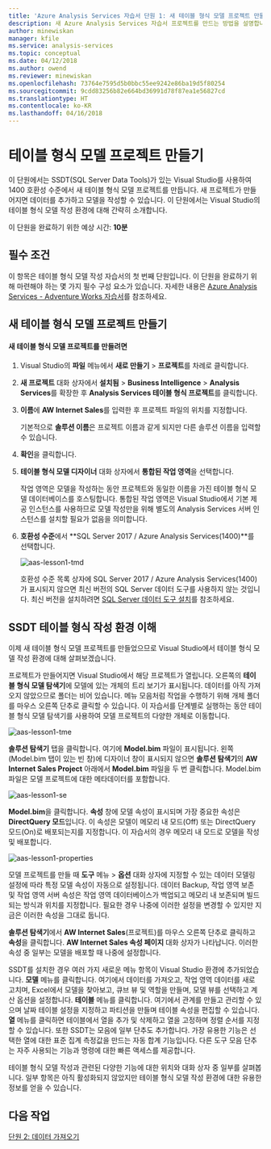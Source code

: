 ```yaml
---
title: 'Azure Analysis Services 자습서 단원 1: 새 테이블 형식 모델 프로젝트 만들기 | Microsoft Docs'
description: 새 Azure Analysis Services 자습서 프로젝트를 만드는 방법을 설명합니다.
author: minewiskan
manager: kfile
ms.service: analysis-services
ms.topic: conceptual
ms.date: 04/12/2018
ms.author: owend
ms.reviewer: minewiskan
ms.openlocfilehash: 73764e7595d5b0bbc55ee9242e86ba19d5f80254
ms.sourcegitcommit: 9cdd83256b82e664bd36991d78f87ea1e56827cd
ms.translationtype: HT
ms.contentlocale: ko-KR
ms.lasthandoff: 04/16/2018
---
```

# <a name="create-a-tabular-model-project"></a>테이블 형식 모델 프로젝트 만들기

이 단원에서는 SSDT(SQL Server Data Tools)가 있는 Visual Studio를 사용하여 1400 호환성 수준에서 새 테이블 형식 모델 프로젝트를 만듭니다. 새 프로젝트가 만들어지면 데이터를 추가하고 모델을 작성할 수 있습니다. 이 단원에서는 Visual Studio의 테이블 형식 모델 작성 환경에 대해 간략히 소개합니다.  
  
이 단원을 완료하기 위한 예상 시간: **10분**  
  
## <a name="prerequisites"></a>필수 조건  
이 항목은 테이블 형식 모델 작성 자습서의 첫 번째 단원입니다. 이 단원을 완료하기 위해 마련해야 하는 몇 가지 필수 구성 요소가 있습니다. 자세한 내용은 [Azure Analysis Services - Adventure Works 자습서](../tutorials/aas-adventure-works-tutorial.md)를 참조하세요.  
  
## <a name="create-a-new-tabular-model-project"></a>새 테이블 형식 모델 프로젝트 만들기  
  
#### <a name="to-create-a-new-tabular-model-project"></a>새 테이블 형식 모델 프로젝트를 만들려면  
  
1.  Visual Studio의 **파일** 메뉴에서 **새로 만들기** > **프로젝트**를 차례로 클릭합니다.  
  
2.  **새 프로젝트** 대화 상자에서 **설치됨** > **Business Intelligence** > **Analysis Services**를 확장한 후 **Analysis Services 테이블 형식 프로젝트**를 클릭합니다.  
  
3.  **이름**에 **AW Internet Sales**를 입력한 후 프로젝트 파일의 위치를 지정합니다.  
  
    기본적으로 **솔루션 이름**은 프로젝트 이름과 같게 되지만 다른 솔루션 이름을 입력할 수 있습니다.  
  
4.  **확인**을 클릭합니다.  
  
5.  **테이블 형식 모델 디자이너** 대화 상자에서 **통합된 작업 영역**을 선택합니다.  
  
    작업 영역은 모델을 작성하는 동안 프로젝트와 동일한 이름을 가진 테이블 형식 모델 데이터베이스를 호스팅합니다. 통합된 작업 영역은 Visual Studio에서 기본 제공 인스턴스를 사용하므로 모델 작성만을 위해 별도의 Analysis Services 서버 인스턴스를 설치할 필요가 없음을 의미합니다.
      
6.  **호환성 수준**에서 **SQL Server 2017 / Azure Analysis Services(1400)**를 선택합니다.   
 
    ![aas-lesson1-tmd](../tutorials/media/aas-lesson1-tmd.png)
      
    호환성 수준 목록 상자에 SQL Server 2017 / Azure Analysis Services(1400)가 표시되지 않으면 최신 버전의 SQL Server 데이터 도구를 사용하지 않는 것입니다. 최신 버전을 설치하려면 [SQL Server 데이터 도구 설치](https://docs.microsoft.com/sql/ssdt/download-sql-server-data-tools-ssdt)를 참조하세요.  
      
  
## <a name="understanding-the-ssdt-tabular-model-authoring-environment"></a>SSDT 테이블 형식 작성 환경 이해  
이제 새 테이블 형식 모델 프로젝트를 만들었으므로 Visual Studio에서 테이블 형식 모델 작성 환경에 대해 살펴보겠습니다.  
  
프로젝트가 만들어지면 Visual Studio에서 해당 프로젝트가 열립니다. 오른쪽의 **테이블 형식 모델 탐색기**에 모델에 있는 개체의 트리 보기가 표시됩니다. 데이터를 아직 가져오지 않았으므로 폴더는 비어 있습니다. 메뉴 모음처럼 작업을 수행하기 위해 개체 폴더를 마우스 오른쪽 단추로 클릭할 수 있습니다. 이 자습서를 단계별로 실행하는 동안 테이블 형식 모델 탐색기를 사용하여 모델 프로젝트의 다양한 개체로 이동합니다.

![aas-lesson1-tme](../tutorials/media/aas-lesson1-tme.png)

**솔루션 탐색기** 탭을 클릭합니다. 여기에 **Model.bim** 파일이 표시됩니다. 왼쪽(Model.bim 탭이 있는 빈 창)에 디자이너 창이 표시되지 않으면 **솔루션 탐색기**의 **AW Internet Sales Project** 아래에서 **Model.bim** 파일을 두 번 클릭합니다. Model.bim 파일은 모델 프로젝트에 대한 메타데이터를 포함합니다. 

![aas-lesson1-se](../tutorials/media/aas-lesson1-se.png)
  
**Model.bim**을 클릭합니다. **속성** 창에 모델 속성이 표시되며 가장 중요한 속성은 **DirectQuery 모드**입니다. 이 속성은 모델이 메모리 내 모드(Off) 또는 DirectQuery 모드(On)로 배포되는지를 지정합니다. 이 자습서의 경우 메모리 내 모드로 모델을 작성 및 배포합니다.

![aas-lesson1-properties](../tutorials/media/aas-lesson1-properties.png)
  
모델 프로젝트를 만들 때 **도구** 메뉴 > **옵션** 대화 상자에 지정할 수 있는 데이터 모델링 설정에 따라 특정 모델 속성이 자동으로 설정됩니다. 데이터 Backup, 작업 영역 보존 및 작업 영역 서버 속성은 작업 영역 데이터베이스가 백업되고 메모리 내 보존되며 빌드되는 방식과 위치를 지정합니다. 필요한 경우 나중에 이러한 설정을 변경할 수 있지만 지금은 이러한 속성을 그대로 둡니다.  

**솔루션 탐색기**에서 **AW Internet Sales**(프로젝트)를 마우스 오른쪽 단추로 클릭하고 **속성**을 클릭합니다. **AW Internet Sales 속성 페이지** 대화 상자가 나타납니다. 이러한 속성 중 일부는 모델을 배포할 때 나중에 설정합니다.  
  
SSDT를 설치한 경우 여러 가지 새로운 메뉴 항목이 Visual Studio 환경에 추가되었습니다. **모델** 메뉴를 클릭합니다. 여기에서 데이터를 가져오고, 작업 영역 데이터를 새로 고치며, Excel에서 모델을 찾아보고, 큐브 뷰 및 역할을 만들며, 모델 뷰를 선택하고 계산 옵션을 설정합니다. **테이블** 메뉴를 클릭합니다. 여기에서 관계를 만들고 관리할 수 있으며 날짜 테이블 설정을 지정하고 파티션을 만들며 테이블 속성을 편집할 수 있습니다. **열** 메뉴를 클릭하면 테이블에서 열을 추가 및 삭제하고 열을 고정하며 정렬 순서를 지정할 수 있습니다. 또한 SSDT는 모음에 일부 단추도 추가합니다. 가장 유용한 기능은 선택한 열에 대한 표준 집계 측정값을 만드는 자동 합계 기능입니다. 다른 도구 모음 단추는 자주 사용되는 기능과 명령에 대한 빠른 액세스를 제공합니다.  
  
테이블 형식 모델 작성과 관련된 다양한 기능에 대한 위치와 대화 상자 중 일부를 살펴봅니다. 일부 항목은 아직 활성화되지 않았지만 테이블 형식 모델 작성 환경에 대한 유용한 정보를 얻을 수 있습니다.  
  

## <a name="whats-next"></a>다음 작업
[단원 2: 데이터 가져오기](../tutorials/aas-lesson-2-get-data.md)

  
  
  
